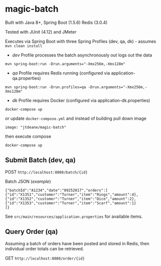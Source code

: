 magic-batch
=======================

Built with Java 8+, Spring Boot (1.5.6) Redis (3.0.4)

Tested with JUnit (4.12) and JMeter

Executes via Spring Boot with three Spring Profiles (dev, qa, dk) - assumes `mvn clean install`

* _dev_ Profile processes the batch asynchronously out logs out the data

`mvn spring-boot:run -Drun.arguments="-Xmx256m,-Xms128m"`

* _qa_ Profile requires Redis running (configured via application-qa.properties)

`mvn spring-boot:run -Drun.profiles=qa -Drun.arguments="-Xmx256m,-Xms128m"`

* _dk_ Profile requires Docker (configured via application-dk.properties)

`docker-compose up`

or update `docker-compose.yml` and instead of building pull down image

`image: "jtdeane/magic-batch"`

then execute compose

`docker-compose up`


## Submit Batch (dev, qa)

POST `http://localhost:8080/batch/{id}`

Batch JSON (_example_)

    {"batchId":"A1234","date":"09252017","orders":[
    {"id":"X1351","customer":"Turner","item":"Rings","amount":4},
    {"id":"X1352","customer":"Turner","item":"Dice","amount":2},
    {"id":"X1353","customer":"Turner","item":"Scarf","amount":1}
    ]}
    
See `src/main/resources/application.properties` for available items.

## Query Order (qa)

Assuming a batch of orders have been posted and stored in Redis, then individual order totals can be retrieved.

GET `http://localhost:8080/order/{id}`
